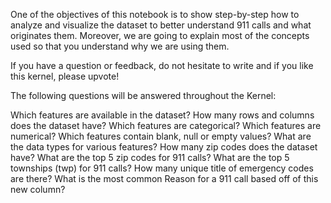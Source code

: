 One of the objectives of this notebook is to show step-by-step how to analyze and visualize the dataset to better understand 911 calls and what originates them. Moreover, we are going to explain most of the concepts used so that you understand why we are using them.

If you have a question or feedback, do not hesitate to write and if you like this kernel, please upvote!

The following questions will be answered throughout the Kernel:

Which features are available in the dataset?
How many rows and columns does the dataset have?
Which features are categorical?
Which features are numerical?
Which features contain blank, null or empty values?
What are the data types for various features?
How many zip codes does the dataset have?
What are the top 5 zip codes for 911 calls?
What are the top 5 townships (twp) for 911 calls?
How many unique title of emergency codes are there?
What is the most common Reason for a 911 call based off of this new column?
